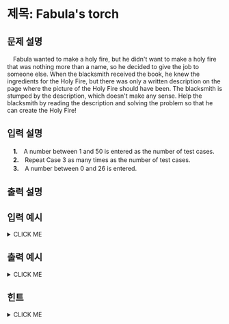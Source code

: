 # 제목: Fabula's torch

## 문제 설명
　Fabula wanted to make a holy fire, but he didn't want to make a holy fire that was nothing more than a name, so he decided to give the job to someone else.
When the blacksmith received the book, he knew the ingredients for the Holy Fire, but there was only a written description on the page where the picture of the Holy Fire should have been.
The blacksmith is stumped by the description, which doesn't make any sense. Help the blacksmith by reading the description and solving the problem so that he can create the Holy Fire!

## 입력 설명
　**1.**　A number between 1 and 50 is entered as the number of test cases.<br>
　**2.**　Repeat Case 3 as many times as the number of test cases.<br>
　**3.**　A number between 0 and 26 is entered.<br>

## 출력 설명



## 입력 예시
<details><summary>CLICK ME</summary>
<pre>
<strong>1</strong>
<strong>3</strong>
<strong>5</strong><br>
</pre>
</details>

## 출력 예시
<details><summary>CLICK ME</summary>
<pre>
A
A<br>
 B
BAB
 B
BBB
BAB
BBB<br>
  C
 CBC
CBABC
 CBC
  C
CCCCC
CBBBC
CBABC
CBBBC
CCCCC<br>
END.
</pre>
</details>

## 힌트
<details><summary>CLICK ME</summary>
 NO HINT.
</details>
